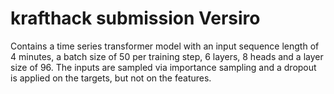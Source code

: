 # krafthack submission Versiro

Contains a time series transformer model with an input sequence length of 4 minutes, a batch size of 50 per training step, 6 layers, 8 heads and a layer size of 96.
The inputs are sampled via importance sampling and a dropout is applied on the targets, but not on the features.
